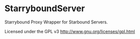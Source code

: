 StarryboundServer
=================

Starrybound Proxy Wrapper for Starbound Servers.

Licensed under the GPL v3 http://www.gnu.org/licenses/gpl.html
